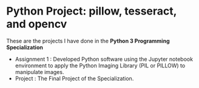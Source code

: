 # Python Project: pillow, tesseract, and opencv

These are the projects I have done in the **Python 3 Programming Specialization**

* Assignment 1 : Developed Python software using the Jupyter notebook environment to apply the Python Imaging Library (PIL or PILLOW) to manipulate images.
* Project : The Final Project of the Specialization.
